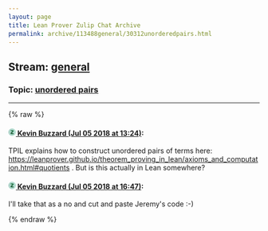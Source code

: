 ```yaml
---
layout: page
title: Lean Prover Zulip Chat Archive 
permalink: archive/113488general/30312unorderedpairs.html
---
```


## Stream: [general](index.html)
### Topic: [unordered pairs](30312unorderedpairs.html)

---


{% raw %}
#### [![Click to go to Zulip](../../assets/img/zulip2.png) Kevin Buzzard (Jul 05 2018 at 13:24)](https://leanprover.zulipchat.com/#narrow/stream/113488-general/topic/unordered%20pairs/near/129131942):
TPIL explains how to construct unordered pairs of terms here: https://leanprover.github.io/theorem_proving_in_lean/axioms_and_computation.html#quotients . But is this actually in Lean somewhere?

#### [![Click to go to Zulip](../../assets/img/zulip2.png) Kevin Buzzard (Jul 05 2018 at 16:47)](https://leanprover.zulipchat.com/#narrow/stream/113488-general/topic/unordered%20pairs/near/129142848):
I'll take that as a no and cut and paste Jeremy's code :-)


{% endraw %}
